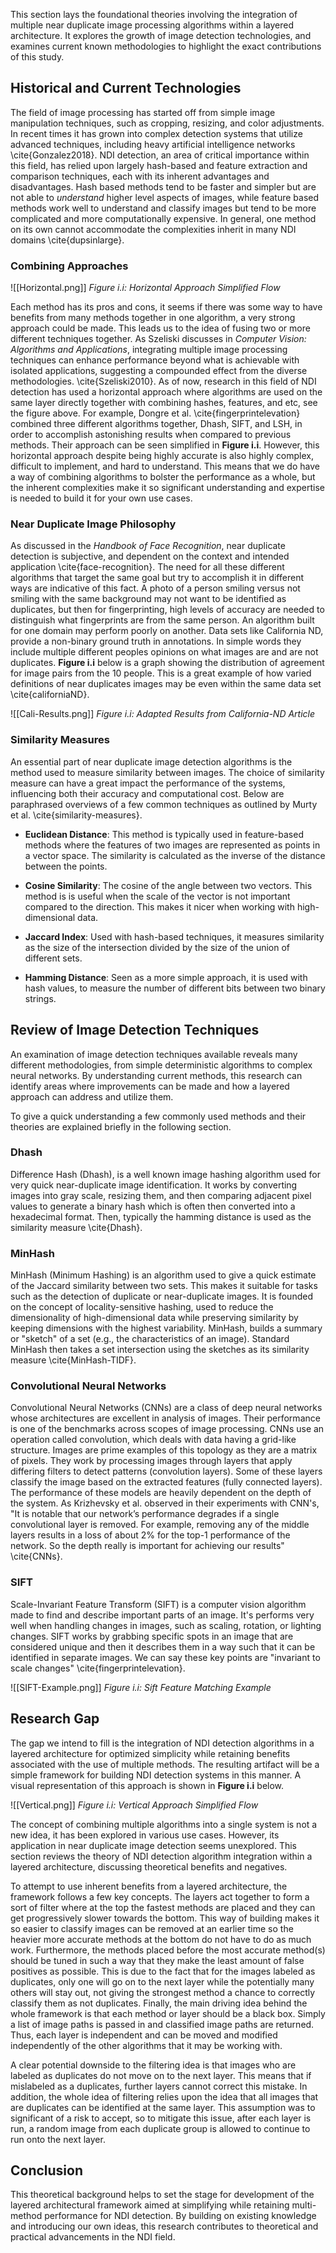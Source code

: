 This section lays the foundational theories involving the integration of multiple near duplicate image processing algorithms within a layered architecture. It explores the growth of image detection technologies, and examines current known methodologies to highlight the exact contributions of this study.

## Historical and Current Technologies

The field of image processing has started off from simple image manipulation techniques, such as cropping, resizing, and color adjustments. In recent times it has grown into complex detection systems that utilize advanced techniques, including heavy artificial intelligence networks \cite{Gonzalez2018}. NDI detection, an area of critical importance within this field, has relied upon largely hash-based and feature extraction and comparison techniques, each with its inherent advantages and disadvantages. Hash based methods tend to be faster and simpler but are not able to *understand* higher level aspects of images, while feature based methods work well to understand and classify images but tend to be more complicated and more computationally expensive. In general, one method on its own cannot accommodate the complexities inherit in many NDI domains \cite{dupsinlarge}.

### Combining Approaches
![[Horizontal.png]]
*Figure i.i: Horizontal Approach Simplified Flow*

Each method has its pros and cons, it seems if there was some way to have benefits from many methods together in one algorithm, a very strong approach could be made. This leads us to the idea of fusing two or more different techniques together. As Szeliski discusses in *Computer Vision: Algorithms and Applications*, integrating multiple image processing techniques can enhance performance beyond what is achievable with isolated applications, suggesting a compounded effect from the diverse methodologies. \cite{Szeliski2010}. As of now, research in this field of NDI detection has used a horizontal approach where algorithms are used on the same layer directly together with combining hashes, features, and etc, see the figure above. For example, Dongre et al. \cite{fingerprintelevation} combined three different algorithms together, Dhash, SIFT, and LSH, in order to accomplish astonishing results when compared to previous methods. Their approach can be seen simplified in **Figure i.i**. However, this horizontal approach despite being highly accurate is also highly complex, difficult to implement, and hard to understand. This means that we do have a way of combining algorithms to bolster the performance as a whole, but the inherent complexities make it so significant understanding and expertise is needed to build it for your own use cases.

### Near Duplicate Image Philosophy
As discussed in the *Handbook of Face Recognition*, near duplicate detection is subjective, and dependent on the context and intended application \cite{face-recognition}. The need for all these different algorithms that target the same goal but try to accomplish it in different ways are indicative of this fact. A photo of a person smiling versus not smiling with the same background may not want to be identified as duplicates, but then for fingerprinting, high levels of accuracy are needed to distinguish what fingerprints are from the same person. An algorithm built for one domain may perform poorly on another. Data sets like California ND, provide a non-binary ground truth in annotations. In simple words they include multiple different peoples opinions on what images are and are not duplicates. **Figure i.i** below is a graph showing the distribution of agreement for image pairs from the 10 people. This is a great example of how varied definitions of near duplicates images may be even within the same data set \cite{californiaND}.

![[Cali-Results.png]]
*Figure i.i: Adapted Results from California-ND Article*
### Similarity Measures
An essential part of near duplicate image detection algorithms is the method used to measure similarity between images. The choice of similarity measure can have a great impact the performance of the systems, influencing both their accuracy and computational cost. Below are paraphrased overviews of a few common techniques as outlined by Murty et al. \cite{similarity-measures}.

- **Euclidean Distance**: This method is typically used in feature-based methods where the features of two images are represented as points in a vector space. The similarity is calculated as the inverse of the distance between the points.

- **Cosine Similarity**: The cosine of the angle between two vectors. This method is is useful when the scale of the vector is not important compared to the direction. This makes it nicer when working with high-dimensional data.

- **Jaccard Index**: Used with hash-based techniques, it measures similarity as the size of the intersection divided by the size of the union of different sets.

- **Hamming Distance**: Seen as a more simple approach, it is used with hash values, to measure the number of different bits between two binary strings.

## Review of Image Detection Techniques

An examination of image detection techniques available reveals many different methodologies, from simple deterministic algorithms to complex neural networks. By understanding current methods, this research can identify areas where improvements can be made and how a layered approach can address and utilize them.

To give a quick understanding a few commonly used methods and their theories are explained briefly in the following section.

### Dhash
Difference Hash (Dhash), is a well known image hashing algorithm used for very quick near-duplicate image identification. It works by converting images into gray scale, resizing them, and then comparing adjacent pixel values to generate a binary hash which is often then converted into a hexadecimal format. Then, typically the hamming distance is used as the similarity measure \cite{Dhash}.

### MinHash
MinHash (Minimum Hashing) is an algorithm used to give a quick estimate of the Jaccard similarity between two sets. This makes it suitable for tasks such as the detection of duplicate or near-duplicate images. It is founded on the concept of locality-sensitive hashing, used to reduce the dimensionality of high-dimensional data while preserving similarity by keeping dimensions with the highest variability. MinHash, builds a summary or "sketch" of a set (e.g., the characteristics of an image). Standard MinHash then takes a set intersection using the sketches as its similarity measure \cite{MinHash-TIDF}.

### Convolutional Neural Networks
Convolutional Neural Networks (CNNs) are a class of deep neural networks whose architectures are excellent in analysis of images. Their performance is one of the benchmarks across scopes of image processing. CNNs use an operation called convolution, which deals with data having a grid-like structure. Images are prime examples of this topology as they are a matrix of pixels. They work by processing images through layers that apply differing filters to detect patterns (convolution layers). Some of these layers classify the image based on the extracted features (fully connected layers). The performance of these models are heavily dependent on the depth of the system. As Krizhevsky et al. observed in their experiments with CNN's, "It is notable that our network’s performance degrades if a single convolutional layer is removed. For example, removing any of the middle layers results in a loss of about 2% for the top-1 performance of the network. So the depth really is important for achieving our results" \cite{CNNs}.

### SIFT
Scale-Invariant Feature Transform (SIFT) is a computer vision algorithm made to find and describe important parts of an image. It's performs very well when handling changes in images, such as scaling, rotation, or lighting changes. SIFT works by grabbing specific spots in an image that are considered unique and then it describes them in a way such that it can be identified in separate images. We can say these key points are "invariant to scale changes" \cite{fingerprintelevation}.

![[SIFT-Example.png]]
*Figure i.i: Sift Feature Matching Example*
## Research Gap

The gap we intend to fill is the integration of NDI detection algorithms in a layered architecture for optimized simplicity while retaining benefits associated with the use of multiple methods. The resulting artifact will be a simple framework for building NDI detection systems in this manner. A visual representation of this approach is shown in **Figure i.i** below.

![[Vertical.png]]
*Figure i.i: Vertical Approach Simplified Flow*

The concept of combining multiple algorithms into a single system is not a new idea, it has been explored in various use cases. However, its application in near duplicate image detection seems unexplored. This section reviews the theory of NDI detection algorithm integration within a layered architecture, discussing theoretical benefits and negatives.

To attempt to use inherent benefits from a layered architecture, the framework follows a few key concepts. The layers act together to form a sort of filter where at the top the fastest methods are placed and they can get progressively slower towards the bottom. This way of building makes it so easier to classify images can be removed at an earlier time so the heavier more accurate methods at the bottom do not have to do as much work. Furthermore, the methods placed before the most accurate method(s) should be tuned in such a way that they make the least amount of false positives as possible. This is due to the fact that for the images labeled as duplicates, only one will go on to the next layer while the potentially many others will stay out, not giving the strongest method a chance to  correctly classify them as not duplicates. Finally, the main driving idea behind the whole framework is that each method or layer should be a black box. Simply a list of image paths is passed in and classified image paths are returned. Thus, each layer is independent and can be moved and modified independently of the other algorithms that it may be working with.

A clear potential downside to the filtering idea is that images who are labeled as duplicates do not move on to the next layer. This means that if mislabeled as a duplicates, further layers cannot correct this mistake. In addition, the whole idea of filtering relies upon the idea that all images that are duplicates can be identified at the same layer. This assumption was to significant of a risk to accept, so to mitigate this issue, after each layer is run, a random image from each duplicate group is allowed to continue to run onto the next layer.

## Conclusion

This theoretical background helps to set the stage for development of the layered architectural framework aimed at simplifying while retaining multi-method performance for NDI detection. By building on existing knowledge and introducing our own ideas, this research contributes to theoretical and practical advancements in the NDI field.
